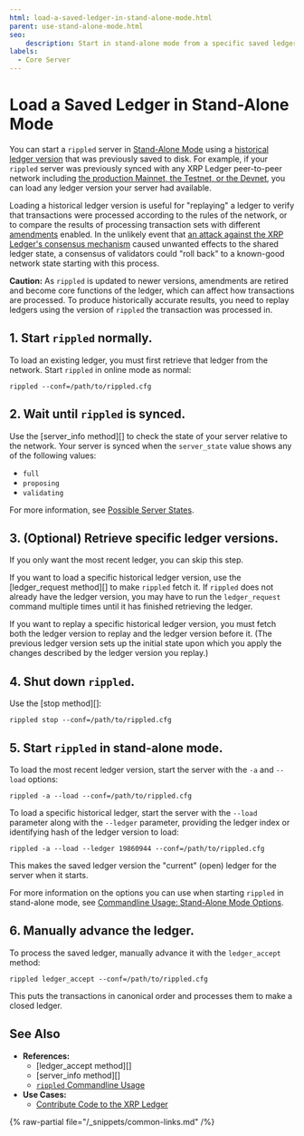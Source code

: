 ```yaml
---
html: load-a-saved-ledger-in-stand-alone-mode.html
parent: use-stand-alone-mode.html
seo:
    description: Start in stand-alone mode from a specific saved ledger to test or replay transactions.
labels:
  - Core Server
---
```

# Load a Saved Ledger in Stand-Alone Mode

You can start a `rippled` server in [Stand-Alone Mode](../../concepts/networks-and-servers/rippled-server-modes.md) using a [historical ledger version](../../concepts/ledgers/index.md) that was previously saved to disk. For example, if your `rippled` server was previously synced with any XRP Ledger peer-to-peer network including [the production Mainnet, the Testnet, or the Devnet](../../concepts/networks-and-servers/parallel-networks.md), you can load any ledger version your server had available.

Loading a historical ledger version is useful for "replaying" a ledger to verify that transactions were processed according to the rules of the network, or to compare the results of processing transaction sets with different [amendments](../../concepts/networks-and-servers/amendments.md) enabled. In the unlikely event that [an attack against the XRP Ledger's consensus mechanism](../../concepts/consensus-protocol/consensus-protections.md) caused unwanted effects to the shared ledger state, a consensus of validators could "roll back" to a known-good network state starting with this process.

**Caution:** As `rippled` is updated to newer versions, amendments are retired and become core functions of the ledger, which can affect how transactions are processed. To produce historically accurate results, you need to replay ledgers using the version of `rippled` the transaction was processed in.

## 1. Start `rippled` normally.

To load an existing ledger, you must first retrieve that ledger from the network. Start `rippled` in online mode as normal:

```
rippled --conf=/path/to/rippled.cfg
```

## 2. Wait until `rippled` is synced.

Use the [server_info method][] to check the state of your server relative to the network. Your server is synced when the `server_state` value shows any of the following values:

* `full`
* `proposing`
* `validating`

For more information, see [Possible Server States](../../references/http-websocket-apis/api-conventions/rippled-server-states.md).

## 3. (Optional) Retrieve specific ledger versions.

If you only want the most recent ledger, you can skip this step.

If you want to load a specific historical ledger version, use the [ledger_request method][] to make `rippled` fetch it. If `rippled` does not already have the ledger version, you may have to run the `ledger_request` command multiple times until it has finished retrieving the ledger.

If you want to replay a specific historical ledger version, you must fetch both the ledger version to replay and the ledger version before it. (The previous ledger version sets up the initial state upon which you apply the changes described by the ledger version you replay.)

## 4. Shut down `rippled`.

Use the [stop method][]:

```
rippled stop --conf=/path/to/rippled.cfg
```

## 5. Start `rippled` in stand-alone mode.

To load the most recent ledger version, start the server with the `-a` and `--load` options:

```
rippled -a --load --conf=/path/to/rippled.cfg
```

To load a specific historical ledger, start the server with the `--load` parameter along with the `--ledger` parameter, providing the ledger index or identifying hash of the ledger version to load:

```
rippled -a --load --ledger 19860944 --conf=/path/to/rippled.cfg
```

This makes the saved ledger version the "current" (open) ledger for the server when it starts.

For more information on the options you can use when starting `rippled` in stand-alone mode, see [Commandline Usage: Stand-Alone Mode Options](../commandline-usage.md#stand-alone-mode-options).

## 6. Manually advance the ledger.

To process the saved ledger, manually advance it with the `ledger_accept` method:

```
rippled ledger_accept --conf=/path/to/rippled.cfg
```

This puts the transactions in canonical order and processes them to make a closed ledger.


## See Also

- **References:**
    - [ledger_accept method][]
    - [server_info method][]
    - [`rippled` Commandline Usage](../commandline-usage.md)
- **Use Cases:**
    - [Contribute Code to the XRP Ledger](../../resources/contribute-code/contribute-code.md)

{% raw-partial file="/_snippets/common-links.md" /%}
